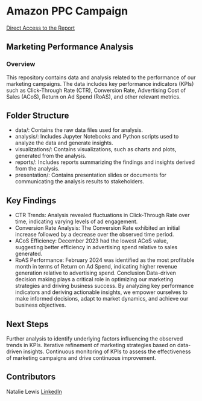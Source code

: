 # Amazon PPC Campaign 
[Direct Access to the Report](https://public.tableau.com/app/profile/natalie.lewis/viz/AmazonPPCDashboard/Report)
## Marketing Performance Analysis
### Overview
This repository contains data and analysis related to the performance of our marketing campaigns. The data includes key performance indicators (KPIs) such as Click-Through Rate (CTR), Conversion Rate, Advertising Cost of Sales (ACoS), Return on Ad Spend (RoAS), and other relevant metrics.

## Folder Structure
- data/: Contains the raw data files used for analysis.
- analysis/: Includes Jupyter Notebooks and Python scripts used to analyze the data and generate insights.
- visualizations/: Contains visualizations, such as charts and plots, generated from the analysis.
- reports/: Includes reports summarizing the findings and insights derived from the analysis.
- presentation/: Contains presentation slides or documents for communicating the analysis results to stakeholders.

## Key Findings
- CTR Trends: Analysis revealed fluctuations in Click-Through Rate over time, indicating varying levels of ad engagement.
- Conversion Rate Analysis: The Conversion Rate exhibited an initial increase followed by a decrease over the observed time period.
- ACoS Efficiency: December 2023 had the lowest ACoS value, suggesting better efficiency in advertising spend relative to sales generated.
- RoAS Performance: February 2024 was identified as the most profitable month in terms of Return on Ad Spend, indicating higher revenue generation relative to advertising spend.
Conclusion
Data-driven decision making plays a critical role in optimizing our marketing strategies and driving business success. By analyzing key performance indicators and deriving actionable insights, we empower ourselves to make informed decisions, adapt to market dynamics, and achieve our business objectives.

## Next Steps
Further analysis to identify underlying factors influencing the observed trends in KPIs.
Iterative refinement of marketing strategies based on data-driven insights.
Continuous monitoring of KPIs to assess the effectiveness of marketing campaigns and drive continuous improvement.

## Contributors
Natalie Lewis 
[LinkedIn](https://www.linkedin.com/in/analyst-natalie/)
